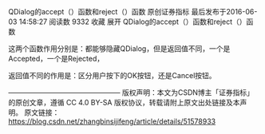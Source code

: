 QDialog的accept（）函数和reject（）函数
原创证券指标 最后发布于2016-06-03 14:58:27 阅读数 9332  收藏
展开
QDialog的accept（）函数和reject（）函数

这两个函数作用分别是：都能够隐藏QDialog，但是返回值不同，一个是Accepted，一个是Rejected，

返回值不同的作用是：区分用户按下的OK按钮，还是Cancel按钮。


————————————————
版权声明：本文为CSDN博主「证券指标」的原创文章，遵循 CC 4.0 BY-SA 版权协议，转载请附上原文出处链接及本声明。
原文链接：https://blog.csdn.net/zhangbinsijifeng/article/details/51578933
